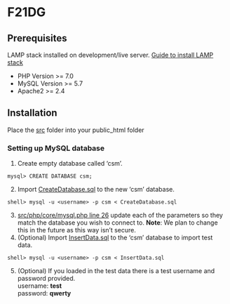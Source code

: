 # F21DG

## Prerequisites
LAMP stack installed on development/live server. [Guide to install LAMP stack](https://www.digitalocean.com/community/tutorials/how-to-install-linux-apache-mysql-php-lamp-stack-ubuntu-18-04)
- PHP Version >= 7.0
- MySQL Version >= 5.7
- Apache2 >= 2.4

## Installation
Place the [src](src/) folder into your public_html folder

### Setting up MySQL database

1.	Create empty database called ‘csm’.
```
mysql> CREATE DATABASE csm;
```
2.	Import [CreateDatabase.sql](sql/CreateDatabase.sql) to the new ‘csm’ database.
```
shell> mysql -u <username> -p csm < CreateDatabase.sql
```
3.	[src/php/core/mysql.php line 26](src/php/core/mysql.php#L26) update each of the parameters so they match the database you wish to connect to. **Note**: We plan to change this in the future as this way isn’t secure.
4.	(Optional) Import [InsertData.sql](sql/InsertData.sql) to the ‘csm’ database to import test data.
```
shell> mysql -u <username> -p csm < InsertData.sql
```
5.	(Optional) If you loaded in the test data there is a test username and password provided.\
username: **test**\
password: **qwerty**
